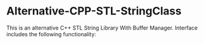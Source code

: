 # Alternative-CPP-STL-StringClass

This is an alternative C++ STL String Library With Buffer Manager. Interface includes the following functionality:





